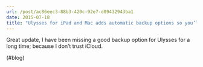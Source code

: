 ```yaml
---
url: /post/ac86eec3-88b3-420c-92e7-d09432943ba1
date: 2015-07-18
title: "Ulysses for iPad and Mac adds automatic backup options so you’ll never lose a thought | iMore"
---
```


Great update, I have been missing a good backup option for Ulysses for a long time; because I don&#8217;t trust iCloud.



(#blog)